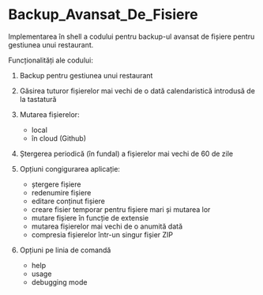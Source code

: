 # Backup_Avansat_De_Fisiere
Implementarea în shell a codului pentru backup-ul avansat de fișiere pentru gestiunea unui restaurant.

Funcționalități ale codului:

1. Backup pentru gestiunea unui restaurant
   
2. Găsirea tuturor fișierelor mai vechi de o dată calendaristică introdusă de la tastatură

3. Mutarea fișierelor:
   - local
   - în cloud (Github)
  
4. Ștergerea periodică (în fundal) a fișierelor mai vechi de 60 de zile

5. Opțiuni congigurarea aplicație:
   - ștergere fișiere
   - redenumire fișiere
   - editare conținut fișiere
   - creare fisier temporar pentru fișiere mari și mutarea lor
   - mutare fișiere în funcție de extensie
   - mutarea fișierelor mai vechi de o anumită dată
   - compresia fișierelor într-un singur fișier ZIP
  
6. Opțiuni pe linia de comandă
   - help
   - usage
   - debugging mode  
